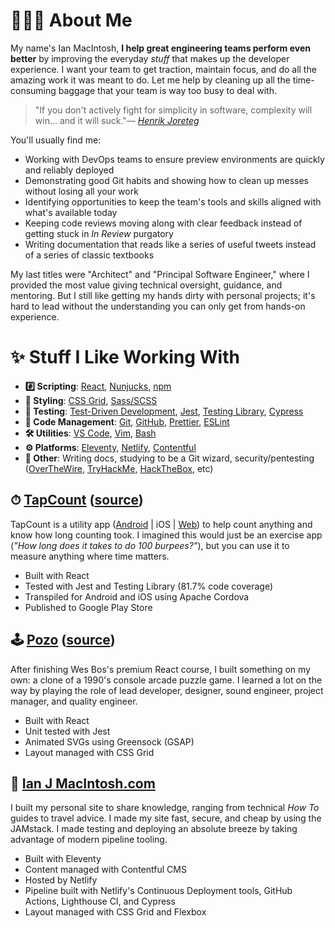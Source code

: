 # 👨🏼‍💻 About Me

My name's Ian MacIntosh, **I help great engineering teams perform even better** by improving the everyday _stuff_ that makes up the developer experience. <!-- Link to article that tells about times I've done this --> I want your team to get traction, maintain focus, and do all the amazing work it was meant to do. Let me help by cleaning up all the time-consuming baggage that your team is way too busy to deal with.

> "If you don't actively fight for simplicity in software, complexity will win... and it will suck."— _[Henrik Joreteg](https://joreteg.com/blog/architecting-uis-for-change)_

You'll usually find me:

- Working with DevOps teams to ensure preview environments are quickly and reliably deployed
- Demonstrating good Git habits and showing how to clean up messes without losing all your work
- Identifying opportunities to keep the team's tools and skills aligned with what's available today
- Keeping code reviews moving along with clear feedback instead of getting stuck in _In Review_ purgatory
- Writing documentation that reads like a series of useful tweets instead of a series of classic textbooks

My last titles were "Architect" and "Principal Software Engineer," where I provided the most value giving technical oversight, guidance, and mentoring. But I still like getting my hands dirty with personal projects; it's hard to lead without the understanding you can only get from hands-on experience.

# ✨ Stuff I Like Working With

- **#️⃣ Scripting**: [React](https://reactjs.org/), [Nunjucks](https://mozilla.github.io/nunjucks/), [npm](https://www.npmjs.com/)
- **🎨 Styling**: [CSS Grid](https://drafts.csswg.org/css-grid/), [Sass/SCSS](https://sass-lang.com/)
- **📐 Testing**: [Test-Driven Development](https://martinfowler.com/bliki/TestDrivenDevelopment.html), [Jest](https://jestjs.io/), [Testing Library](https://testing-library.com/), [Cypress](https://www.cypress.io/)
- **🚢 Code Management**: [Git](https://git-scm.com/), [GitHub](https://github.com/), [Prettier](https://prettier.io/), [ESLint](https://eslint.org/)
- **🛠 Utilities**: [VS Code](https://code.visualstudio.com/), [Vim](https://www.vim.org/), [Bash](https://www.gnu.org/software/bash/)
- **⚙️ Platforms**: [Eleventy](https://www.11ty.dev/), [Netlify](https://www.netlify.com/), [Contentful](https://www.contentful.com/)
- **🚀 Other**: Writing docs, studying to be a Git wizard, security/pentesting ([OverTheWire](https://overthewire.org/wargames/), [TryHackMe](https://tryhackme.com/), [HackTheBox](https://www.hackthebox.eu/), etc)

## ⏱ [TapCount](https://tapcount.ianjmacintosh.com/) ([source](https://www.github.com/ianjmacintosh/tapcount))

TapCount is a utility app ([Android](https://play.google.com/store/apps/details?id=com.ianjmacintosh.tapcount) | iOS | [Web](https://tapcount.ianjmacintosh.com/)) to help count anything and know how long counting took. I imagined this would just be an exercise app (_"How long does it takes to do 100 burpees?"_), but you can use it to measure anything where time matters.

- Built with React
- Tested with Jest and Testing Library (81.7% code coverage)
- Transpiled for Android and iOS using Apache Cordova
- Published to Google Play Store

## 🕹 [Pozo](https://pozo.ianjmacintosh.com/) ([source](https://www.github.com/ianjmacintosh/pozo))

After finishing Wes Bos's premium React course, I built something on my own: a clone of a 1990's console arcade puzzle game. I learned a lot on the way by playing the role of lead developer, designer, sound engineer, project manager, and quality engineer.

- Built with React
- Unit tested with Jest
- Animated SVGs using Greensock (GSAP)
- Layout managed with CSS Grid

## 🎩 [Ian J MacIntosh.com](https://www.ianjmacintosh.com)

I built my personal site to share knowledge, ranging from technical _How To_ guides to travel advice. I made my site fast, secure, and cheap by using the JAMstack. I made testing and deploying an absolute breeze by taking advantage of modern pipeline tooling.

- Built with Eleventy
- Content managed with Contentful CMS
- Hosted by Netlify
- Pipeline built with Netlify's Continuous Deployment tools, GitHub Actions, Lighthouse CI, and Cypress
- Layout managed with CSS Grid and Flexbox
